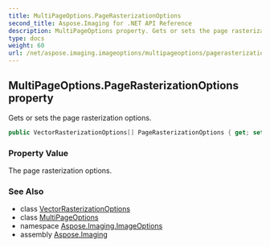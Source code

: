 ```yaml
---
title: MultiPageOptions.PageRasterizationOptions
second_title: Aspose.Imaging for .NET API Reference
description: MultiPageOptions property. Gets or sets the page rasterization options
type: docs
weight: 60
url: /net/aspose.imaging.imageoptions/multipageoptions/pagerasterizationoptions/
---
```

## MultiPageOptions.PageRasterizationOptions property

Gets or sets the page rasterization options.

```csharp
public VectorRasterizationOptions[] PageRasterizationOptions { get; set; }
```

### Property Value

The page rasterization options.

### See Also

* class [VectorRasterizationOptions](../../vectorrasterizationoptions/)
* class [MultiPageOptions](../)
* namespace [Aspose.Imaging.ImageOptions](../../multipageoptions/)
* assembly [Aspose.Imaging](../../../)


